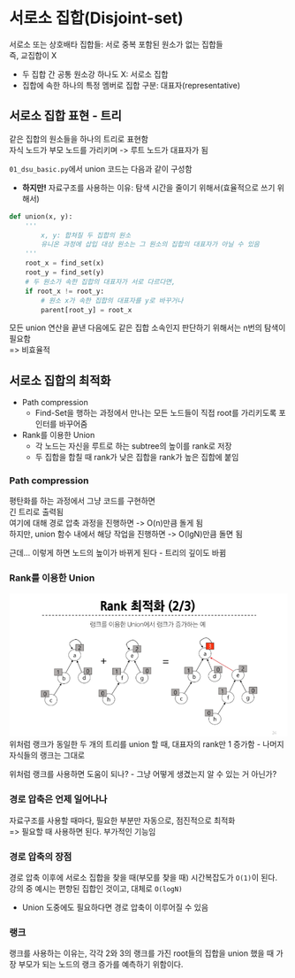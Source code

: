 # 서로소 집합(Disjoint-set)  
서로소 또는 상호배타 집합들: 서로 중복 포함된 원소가 없는 집합들  
즉, 교집합이 X  

* 두 집합 간 공통 원소강 하나도 X: 서로소 집합  
* 집합에 속한 하나의 특정 멤버로 집합 구분: 대표자(representative)  

## 서로소 집합 표현 - 트리  

같은 집합의 원소들을 하나의 트리로 표현함  
자식 노드가 부모 노드를 가리키며 -> 루트 노드가 대표자가 됨  

`01_dsu_basic.py`에서 union 코드는 다음과 같이 구성함    
* **하지만!** 자료구조를 사용하는 이유: 탐색 시간을 줄이기 위해서(효율적으로 쓰기 위해서)  
```python
def union(x, y):
    '''
        x, y: 합쳐질 두 집합의 원소  
        유니온 과정에 삽입 대상 원소는 그 원소의 집합의 대표자가 아닐 수 있음  
    '''
    root_x = find_set(x)
    root_y = find_set(y)
    # 두 원소가 속한 집합의 대표자가 서로 다르다면,
    if root_x != root_y:
        # 원소 x가 속한 집합의 대표자를 y로 바꾸거나  
        parent[root_y] = root_x
```  

모든 union 연산을 끝낸 다음에도 같은 집합 소속인지 판단하기 위해서는 n번의 탐색이 필요함  
=> 비효율적  

## 서로소 집합의 최적화  
* Path compression  
  - Find-Set을 행하는 과정에서 만나는 모든 노드들이 직접 root를 가리키도록 포인터를 바꾸어줌  
* Rank를 이용한 Union  
  - 각 노드는 자신을 루트로 하는 subtree의 높이를 rank로 저장  
  - 두 집합을 합칠 때 rank가 낮은 집합을 rank가 높은 집합에 붙임  

### Path compression  
평탄화를 하는 과정에서 그냥 코드를 구현하면  
긴 트리로 출력됨  
여기에 대해 경로 압축 과정을 진행하면 -> O(n)만큼 돌게 됨  
하지만, union 함수 내에서 해당 작업을 진행하면 -> O(lgN)만큼 돌면 됨  

근데... 이렇게 하면 노드의 높이가 바뀌게 된다 - 트리의 깊이도 바뀜  

### Rank를 이용한 Union  
![alt text](src/image.png)
위처럼 랭크가 동일한 두 개의 트리를 union 할 때, 대표자의 rank만 1 증가함 - 나머지 자식들의 랭크는 그대로  

위처럼 랭크를 사용하면 도움이 되나? - 그냥 어떻게 생겼는지 알 수 있는 거 아닌가?  


### 경로 압축은 언제 일어나나  
자료구조를 사용할 때마다, 필요한 부분만 자동으로, 점진적으로 최적화  
=> 필요할 때 사용하면 된다. 부가적인 기능임  

### 경로 압축의 장점  
경로 압축 이후에 서로소 집합을 찾을 때(부모를 찾을 때) 시간복잡도가 `O(1)`이 된다.  
강의 중 예시는 편향된 집합인 것이고, 대체로 `O(logN)`
* Union 도중에도 필요하다면 경로 압축이 이루어질 수 있음  

### 랭크  
랭크를 사용하는 이유는, 각각 2와 3의 랭크를 가진 root들의 집합을 union 했을 때 가장 부모가 되는 노드의 랭크 증가를 예측하기 위함이다.  
